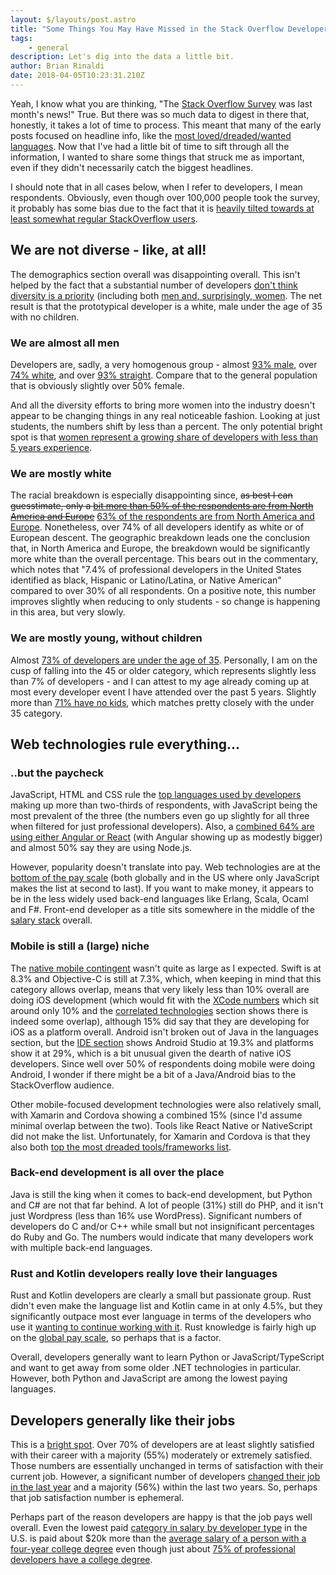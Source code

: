 ```yaml
---
layout: $/layouts/post.astro
title: "Some Things You May Have Missed in the Stack Overflow Developer Survey"
tags:
    - general
description: Let's dig into the data a little bit.
author: Brian Rinaldi
date: 2018-04-05T10:23:31.210Z
---
```


Yeah, I know what you are thinking, "The [Stack Overflow Survey](https://insights.stackoverflow.com/survey/2018/) was last month's news!" True. But there was so much data to digest in there that, honestly, it takes a lot of time to process. This meant that many of the early posts focused on headline info, like the [most loved/dreaded/wanted languages](https://insights.stackoverflow.com/survey/2018/#most-loved-dreaded-and-wanted). Now that I've had a little bit of time to sift through all the information, I wanted to share some things that struck me as important, even if they didn't necessarily catch the biggest headlines.

I should note that in all cases below, when I refer to developers, I mean respondents. Obviously, even though over 100,000 people took the survey, it probably has some bias due to the fact that it is [heavily tilted towards at least somewhat regular StackOverflow users](https://insights.stackoverflow.com/survey/2018/#community-visiting-stack-overflow).

## We are not diverse - like, at all!

The demographics section overall was disappointing overall. This isn't helped by the fact that a substantial number of developers [don't think diversity is a priority](https://insights.stackoverflow.com/survey/2018/#work-how-do-developers-assess-potential-jobs) (including both [men and, surprisingly, women](https://insights.stackoverflow.com/survey/2018/#work-differences-in-assessing-jobs-by-gender). The net result is that the prototypical developer is a white, male under the age of 35 with no children.

### We are almost all men

Developers are, sadly, a very homogenous group - almost [93% male](https://insights.stackoverflow.com/survey/2018/#developer-profile-gender), over [74% white](https://insights.stackoverflow.com/survey/2018/#developer-profile-race-and-ethnicity), and over [93% straight](https://insights.stackoverflow.com/survey/2018/#developer-profile-sexual-orientation). Compare that to the general population that is obviously slightly over 50% female.

And all the diversity efforts to bring more women into the industry doesn't appear to be changing things in any real noticeable fashion. Looking at just students, the numbers shift by less than a percent. The only potential bright spot is that [women represent a growing share of developers with less than 5 years experience](https://insights.stackoverflow.com/survey/2018/#developer-profile-experience-and-gender).

### We are mostly white

The racial breakdown is especially disappointing since, <strike>as best I can guesstimate, only a [bit more than 50% of the respondents are from North America and Europe](https://insights.stackoverflow.com/survey/2018/#geography)</strike> [63% of the respondents are from North America and Europe](https://insights.stackoverflow.com/survey/2018/#methodology). Nonetheless, over 74% of all developers identify as white or of European descent. The geographic breakdown leads one the conclusion that, in North America and Europe, the breakdown would be significantly more white than the overall percentage. This bears out in the commentary, which notes that "7.4% of professional developers in the United States identified as black, Hispanic or Latino/Latina, or Native American" compared to over 30% of all respondents. On a positive note, this number improves slightly when reducing to only students - so change is happening in this area, but very slowly.

### We are mostly young, without children

Almost [73% of developers are under the age of 35](https://insights.stackoverflow.com/survey/2018/#developer-profile-age). Personally, I am on the cusp of falling into the 45 or older category, which represents slightly less than 7% of developers - and I can attest to my age already coming up at most every developer event I have attended over the past 5 years. Slightly more than [71% have no kids](https://insights.stackoverflow.com/survey/2018/#developer-profile-children-and-other-dependents), which matches pretty closely with the under 35 category.

## Web technologies rule everything...

### ..but the paycheck 

JavaScript, HTML and CSS rule the [top languages used by developers](https://insights.stackoverflow.com/survey/2018/#technology-programming-scripting-and-markup-languages) making up more than two-thirds of respondents, with JavaScript being the most prevalent of the three (the numbers even go up slightly for all three when filtered for just professional developers). Also, a [combined 64% are using either Angular or React](https://insights.stackoverflow.com/survey/2018/#technology-frameworks-libraries-and-tools) (with Angular showing up as modestly bigger) and almost 50% say they are using Node.js.

However, popularity doesn't translate into pay. Web technologies are at the [bottom of the pay scale](https://insights.stackoverflow.com/survey/2018/#technology-what-languages-are-associated-with-the-highest-salaries-worldwide) (both globally and in the US where only JavaScript makes the list at second to last). If you want to make money, it appears to be in the less widely used back-end languages like Erlang, Scala, Ocaml and F#. Front-end developer as a title sits somewhere in the middle of the [salary stack](https://insights.stackoverflow.com/survey/2018/#salary) overall.

### Mobile is still a (large) niche

The [native mobile contingent](https://insights.stackoverflow.com/survey/2018/#technology-programming-scripting-and-markup-languages) wasn't quite as large as I expected. Swift is at 8.3% and Objective-C is still at 7.3%, which, when keeping in mind that this category allows overlap, means that very likely less than 10% overall are doing iOS development (which would fit with the [XCode numbers](https://insights.stackoverflow.com/survey/2018/#technology-most-popular-development-environments) which sit around only 10% and the [correlated technologies](https://insights.stackoverflow.com/survey/2018/#correlated-technologies) section shows there is indeed some overlap), although 15% did say that they are developing for iOS as a platform overall. Android isn't broken out of Java in the languages section, but the [IDE section](https://insights.stackoverflow.com/survey/2018/#technology-most-popular-development-environments) shows Android Studio at 19.3% and platforms show it at 29%, which is a bit unusual given the dearth of native iOS developers. Since well over 50% of respondents doing mobile were doing Android, I wonder if there might be a bit of a Java/Android bias to the StackOverflow audience.

Other mobile-focused development technologies were also relatively small, with Xamarin and Cordova showing a combined 15% (since I'd assume minimal overlap between the two). Tools like React Native or NativeScript did not make the list. Unfortunately, for Xamarin and Cordova is that they also both [top the most dreaded tools/frameworks list](https://insights.stackoverflow.com/survey/2018/#technology-most-loved-dreaded-and-wanted-languages).

### Back-end development is all over the place

Java is still the king when it comes to back-end development, but Python and C# are not that far behind. A lot of people (31%) still do PHP, and it isn't just Wordpress (less than 16% use WordPress). Significant numbers of developers do C and/or C++ while small but not insignificant percentages do Ruby and Go. The numbers would indicate that many developers work with multiple back-end languages.

### Rust and Kotlin developers really love their languages

Rust and Kotlin developers are clearly a small but passionate group. Rust didn't even make the language list and Kotlin came in at only 4.5%, but they significantly outpace most ever language in terms of the developers who use it [wanting to continue working with it](https://insights.stackoverflow.com/survey/2018/#most-loved-dreaded-and-wanted). Rust knowledge is fairly high up on the [global pay scale](https://insights.stackoverflow.com/survey/2018/#technology-what-languages-are-associated-with-the-highest-salaries-worldwide), so perhaps that is a factor.

Overall, developers generally want to learn Python or JavaScript/TypeScript and want to get away from some older .NET technologies in particular. However, both Python and JavaScript are among the lowest paying languages.

## Developers generally like their jobs

This is a [bright spot](https://insights.stackoverflow.com/survey/2018/#work-how-do-developers-feel-about-their-careers-and-jobs). Over 70% of developers are at least slightly satisfied with their career with a majority (55%) moderately or extremely satisfied. Those numbers are essentially unchanged in terms of satisfaction with their current job. However, a significant number of developers [changed their job in the last year](https://insights.stackoverflow.com/survey/2018/#work-how-long-ago-did-developers-last-change-jobs) and a majority (56%) within the last two years. So, perhaps that job satisfaction number is ephemeral.

Perhaps part of the reason developers are happy is that the job pays well overall. Even the lowest paid [category in salary by developer type](https://insights.stackoverflow.com/survey/2018/#work-salary-by-developer-type) in the U.S. is paid about $20k more than the [average salary of a person with a four-year college degree](https://smartasset.com/retirement/the-average-salary-by-education-level) even though just about [75% of professional developers have a college degree](https://insights.stackoverflow.com/survey/2018/#developer-profile-educational-attainment).
